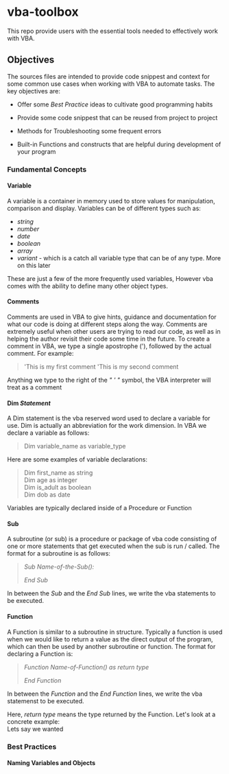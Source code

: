 # vba-toolbox
This repo provide users with the essential tools needed to effectively work with VBA.

## Objectives
The sources files are intended to provide code snippest and context for some common use cases when working with VBA to automate tasks. The key objectives are: <br>

* Offer some *Best Practice* ideas to cultivate good programming habits

* Provide some code snippest that can be reused from project to project

* Methods for Troubleshooting some frequent errors

* Built-in Functions and constructs that are helpful during development of your program

### Fundamental Concepts

#### **Variable** 
A variable is a container in memory used to store values for manipulation, comparison and display. Variables can be of different types such as: <br>
* *string*
* *number*
* *date*
* *boolean*
* *array*
* *variant* - which is a catch all variable type that can be of any type. More on this later

These are just a few of the more frequently used variables, However vba comes with the ability to define many other object types.

#### **Comments**
Comments are used in VBA to give hints, guidance and documentation for what our code is doing at different steps along the way. Comments are extremely useful when other users are trying to read our code, as well as in helping the author revisit their code some time in the future. To create a comment in VBA, we type a single apostrophe ('), followed by the actual comment. For example: <br>

> 'This is my first comment
> 'This is my second comment

Anything we type to the right of the *" ' "* symbol, the VBA interpreter will treat as a comment

#### **Dim** *Statement*
A Dim statement is the vba reserved word used to declare a variable for use. Dim is actually an abbreviation for the work dimension. In VBA we declare a variable as follows: <br>

>
> Dim variable_name as variable_type
>

Here are some examples of variable declarations: <br>
>
> Dim first_name as string <br>
> Dim age as integer <br>
> Dim is_adult as boolean <br>
> Dim dob as date <br>
>

Variables are typically declared inside of a Procedure or Function

#### **Sub**
A subroutine (or sub) is a procedure or package of vba code consisting of one or more statements that get executed when the sub is run / called. The format for a subroutine is as follows: <br>

> 
> *Sub Name-of-the-Sub():*
>
> *End Sub*

In between the *Sub* and the *End Sub* lines, we write the vba statements to be executed.

#### **Function**
A Function is similar to a subroutine in structure. Typically a function is used when we would like to return a value as the direct output of the program, which can then be used by another subroutine or function. The format for declaring a Function is:

>
> *Function Name-of-Function() as return type* 
>
> *End Function* 

In between the *Function* and the *End Function* lines, we write the vba statemenst to be executed.

 Here, *return type* means the type returned by the Function. Let's look at a concrete example: <br>
  Lets say we wanted 

 

### Best Practices

#### Naming Variables and Objects
